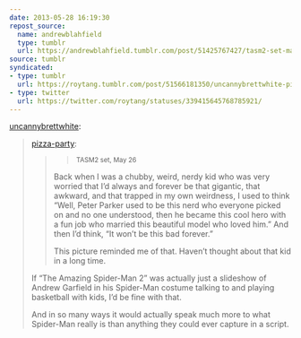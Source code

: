 ```yaml
---
date: 2013-05-28 16:19:30
repost_source:
  name: andrewblahfield
  type: tumblr
  url: https://andrewblahfield.tumblr.com/post/51425767427/tasm2-set-may-26
source: tumblr
syndicated:
- type: tumblr
  url: https://roytang.tumblr.com/post/51566181350/uncannybrettwhite-pizza-party-tasm2-set-may
- type: twitter
  url: https://twitter.com/roytang/statuses/339415645768785921/
---
```


<p><a class="tumblr_blog" href="http://uncannybrettwhite.tumblr.com/post/51563404234/pizza-party-tasm2-set-may-26-back-when-i-was">uncannybrettwhite</a>:</p>
<blockquote>
<p><a class="tumblr_blog" href="http://pizza-party.tumblr.com/post/51563281105/tasm2-set-may-26-back-when-i-was-a-chubby">pizza-party</a>:</p>
<blockquote>
<blockquote>
<div><small>TASM2 set, May 26</small></div>
</blockquote>
<p>Back when I was a chubby, weird, nerdy kid who was very worried that I’d always and forever be that gigantic, that awkward, and that trapped in my own weirdness, I used to think “Well, Peter Parker used to be this nerd who everyone picked on and no one understood, then he became this cool hero with a fun job who married this beautiful model who loved him.” And then I’d think, “It won’t be this bad forever.”</p>
<p>This picture reminded me of that. Haven’t thought about that kid in a long time.</p>
</blockquote>
<p>If “The Amazing Spider-Man 2” was actually just a slideshow of Andrew Garfield in his Spider-Man costume talking to and playing basketball with kids, I’d be fine with that.</p>
<p>And in so many ways it would actually speak much more to what Spider-Man really is than anything they could ever capture in a script.</p>
</blockquote>